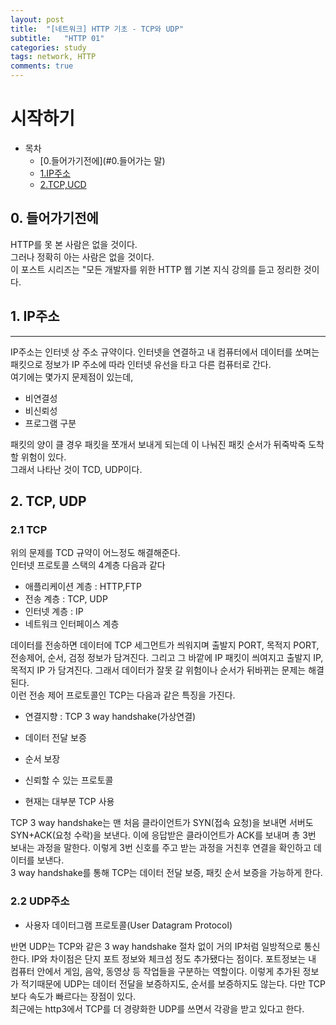 ```yaml
---
layout: post
title:  "[네트워크] HTTP 기초 - TCP와 UDP"
subtitle:   "HTTP 01"
categories: study
tags: network, HTTP
comments: true
---
```


# 시작하기

- 목차
    - [0.들어가기전에](#0.들어가는 말)
    - [1.IP주소](#1.IP주소)
    - [2.TCP,UCD](#2.TCP,UDP)


## 0. 들어가기전에
HTTP를 못 본 사람은 없을 것이다.<br>
그러나 정확히 아는 사람은 없을 것이다.<br>
이 포스트 시리즈는 "모든 개발자를 위한 HTTP 웹 기본 지식 강의를 듣고 정리한 것이다.

## 1. IP주소
---

IP주소는 인터넷 상 주소 규약이다. 인터넷을 연결하고 내 컴퓨터에서 데이터를 쏘며는 패킷으로 정보가 IP 주소에 따라 인터넷 유선을 타고 다른 컴퓨터로 간다.<br>
여기에는 몇가지 문제점이 있는데,

- 비연결성
- 비신뢰성
- 프로그램 구분

패킷의 양이 클 경우 패킷을 쪼개서 보내게 되는데 이 나눠진 패킷 순서가 뒤죽박죽 도착할 위험이 있다.<br>
그래서 나타난 것이 TCD, UDP이다.

## 2. TCP, UDP
### 2.1 TCP
위의 문제를 TCD 규약이 어느정도 해결해준다.<BR>
인터넷 프로토콜 스택의 4계층 다음과 같다

- 애플리케이션 계층 : HTTP,FTP
- 전송 계층 : TCP, UDP
- 인터넷 계층 : IP
- 네트워크 인터페이스 계층

데이터를 전송하면 데이터에 TCP 세그먼트가 씌워지며 출발지 PORT, 목적지 PORT, 전송제어, 순서, 검정 정보가 담겨진다. 그리고 그 바깥에 IP 패킷이 씌여지고 출발지 IP, 목적지 IP 가 담겨진다. 그래서 데이터가 잘못 갈 위험이나 순서가 뒤바뀌는 문제는 해결된다. <BR>
이런 전송 제어 프로토콜인 TCP는 다음과 같은 특징을 가진다.

- 연결지향 : TCP 3 way handshake(가상연결)
- 데이터 전달 보증
- 순서 보장

- 신뢰할 수 있는 프로토콜
- 현재는 대부분 TCP 사용

TCP 3 way handshake는 맨 처음 클라이언트가 SYN(접속 요청)을 보내면 서버도 SYN+ACK(요청 수락)을 보낸다. 이에 응답받은 클라이언트가 ACK를 보내며 총 3번 보내는 과정을 말한다. 이렇게 3번 신호를 주고 받는 과정을 거친후 연결을 확인하고 데이터를 보낸다.<br>
3 way handshake를 통해 TCP는 데이터 전달 보증, 패킷 순서 보증을 가능하게 한다.

### 2.2 UDP주소

- 사용자 데이터그램 프로토콜(User Datagram Protocol)

반면 UDP는 TCP와 같은 3 way handshake 절차 없이 거의 IP처럼 일방적으로 통신한다. IP와 차이점은 단지 포트 정보와 체크섬 정도 추가됐다는 점이다. 포트정보는 내 컴퓨터 안에서 게임, 음악, 동영상 등 작업들을 구분하는 역할이다. 이렇게 추가된 정보가 적기때문에 UDP는 데이터 전달을 보증하지도, 순서를 보증하지도 않는다. 다만 TCP보다 속도가 빠르다는 장점이 있다.<br>
최근에는 http3에서 TCP를 더 경량화한 UDP를 쓰면서 각광을 받고 있다고 한다.